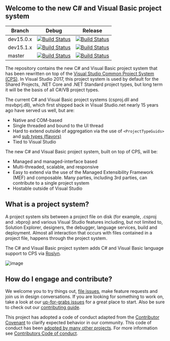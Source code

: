 ## Welcome to the new C# and Visual Basic project system

|Branch|Debug|Release|
|---|:--:|:--:|
|dev15.0.x|[![Build Status](http://ci.dot.net/job/dotnet_roslyn-project-system/job/dev15.0.x/job/windows_debug/badge/icon)](http://ci.dot.net/job/dotnet_roslyn-project-system/job/dev15.0.x/job/windows_debug/)|[![Build Status](http://ci.dot.net/job/dotnet_roslyn-project-system/job/dev15.0.x/job/windows_release/badge/icon)](http://ci.dot.net/job/dotnet_roslyn-project-system/job/dev15.0.x/job/windows_release/)|
|dev15.1.x|[![Build Status](http://ci.dot.net/job/dotnet_roslyn-project-system/job/dev15.1.x/job/windows_debug/badge/icon)](http://ci.dot.net/job/dotnet_roslyn-project-system/job/dev15.1.x/job/windows_debug/)|[![Build Status](http://ci.dot.net/job/dotnet_roslyn-project-system/job/dev15.1.x/job/windows_release/badge/icon)](http://ci.dot.net/job/dotnet_roslyn-project-system/job/dev15.1.x/job/windows_release/)|
|master|[![Build Status](http://ci.dot.net/job/dotnet_roslyn-project-system/job/master/job/windows_debug/badge/icon)](http://ci.dot.net/job/dotnet_roslyn-project-system/job/master/job/windows_debug/)|[![Build Status](http://ci.dot.net/job/dotnet_roslyn-project-system/job/master/job/windows_release/badge/icon)](http://ci.dot.net/job/dotnet_roslyn-project-system/job/master/job/windows_release/)|

The repository contains the new C# and Visual Basic project system that has been rewritten on top of the [Visual Studio Common Project System (CPS)](https://blogs.msdn.microsoft.com/visualstudio/2015/06/02/introducing-the-project-system-extensibility-preview/). In Visual Studio 2017, this project system is used by default for the Shared Projects, .NET Core and .NET Standard project types, but long term it will be the basis of all C#/VB project types.

The current C# and Visual Basic project systems (csproj.dll and msvbprj.dll), which first shipped back in Visual Studio.net nearly 15 years ago have served us well, but are:

- Native and COM-based
- Single threaded and bound to the UI thread
- Hard to extend outside of aggregation via the use of `<ProjectTypeGuids>` and [sub types (flavors)](https://msdn.microsoft.com/en-us/library/bb166488.aspx)
- Tied to Visual Studio

The new C# and Visual Basic project system, built on top of CPS, will be:

- Managed and managed-interface based
- Multi-threaded, scalable, and responsive
- Easy to extend via the use of the  Managed Extensibility Framework (MEF) and composable. Many parties, including 3rd parties, can contribute to a single project system
- Hostable outside of Visual Studio

## What is a project system?
A project system sits between a project file on disk (for example, .csproj and .vbproj) and various Visual Studio features including, but not limited to, Solution Explorer, designers, the debugger, language services, build and deployment. Almost all interaction that occurs with files contained in a project file, happens through the project system.

The C# and Visual Basic project system adds C# and Visual Basic language support to CPS via [Roslyn](http://github.com/dotnet/roslyn).

![image](https://cloud.githubusercontent.com/assets/1103906/14901076/73454a6a-0d48-11e6-8478-472474d55824.png)

## How do I engage and contribute?
We welcome you to try things out, [file issues](https://github.com/dotnet/roslyn-project-system/issues), make feature requests and join us in design conversations. If you are looking for something to work on, take a look at our [up-for-grabs issues](https://github.com/dotnet/roslyn-project-system/issues?q=is%3Aopen+is%3Aissue+label%3A%22Up+for+Grabs%22) for a great place to start. Also be sure to check out our [contributing guide](CONTRIBUTING.md).

This project has adopted a code of conduct adapted from the [Contributor Covenant](http://contributor-covenant.org/) to clarify expected behavior in our community. This code of conduct has been [adopted by many other projects](http://contributor-covenant.org/adopters/). For more information see [Contributors Code of conduct](https://github.com/dotnet/home/blob/master/guidance/be-nice.md).
